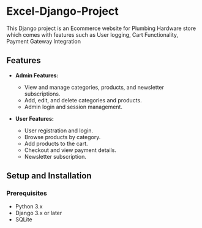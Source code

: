 # Excel-Django-Project

This Django project is an Ecommerce website for Plumbing Hardware store which comes with features such as User logging, Cart Functionality, Payment Gateway Integration
## Features

- **Admin Features:**
  - View and manage categories, products, and newsletter subscriptions.
  - Add, edit, and delete categories and products.
  - Admin login and session management.

- **User Features:**
  - User registration and login.
  - Browse products by category.
  - Add products to the cart.
  - Checkout and view payment details.
  - Newsletter subscription.

## Setup and Installation

### Prerequisites

- Python 3.x
- Django 3.x or later
- SQLite

